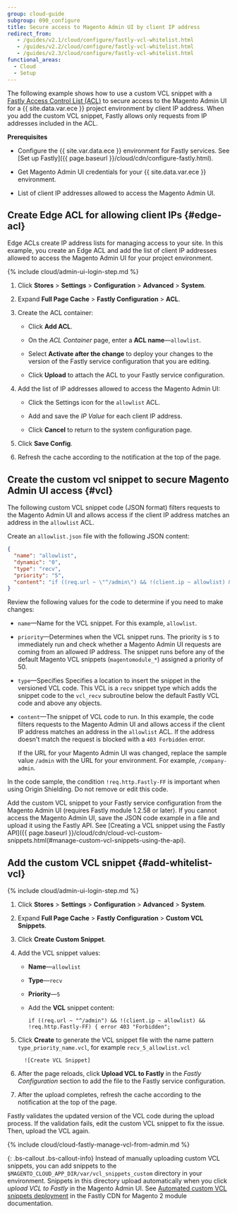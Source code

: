 ```yaml
---
group: cloud-guide
subgroup: 090_configure
title: Secure access to Magento Admin UI by client IP address
redirect_from:
   - /guides/v2.1/cloud/configure/fastly-vcl-whitelist.html
   - /guides/v2.2/cloud/configure/fastly-vcl-whitelist.html
   - /guides/v2.3/cloud/configure/fastly-vcl-whitelist.html
functional_areas:
  - Cloud
  - Setup
---
```


The following example shows how to use a custom VCL snippet with a [Fastly Access Control List (ACL)](https://docs.fastly.com/guides/access-control-lists/about-acls) to secure access to the Magento Admin UI for a {{ site.data.var.ece }} project environment by client IP address. When you add the custom VCL snippet, Fastly allows only requests from IP addresses included in the ACL.

**Prerequisites**

-  Configure the {{ site.var.data.ece }} environment for Fastly services. See [Set up Fastly]({{ page.baseurl }}/cloud/cdn/configure-fastly.html). 

-  Get Magento Admin UI credentials for your {{ site.data.var.ece }} environment.

-  List of client IP addresses allowed to access the Magento Admin UI.

## Create Edge ACL for allowing client IPs {#edge-acl}

Edge ACLs create IP address lists for managing access to your site. In this example, you create an Edge ACL and add the list of client IP addresses allowed to access the Magento Admin UI for your project environment. 

{% include cloud/admin-ui-login-step.md %}

1.  Click **Stores** > **Settings** > **Configuration** > **Advanced** > **System**.

1.  Expand **Full Page Cache** > **Fastly Configuration** > **ACL**.

1.  Create the ACL container:

    - Click **Add ACL**.

    -  On the *ACL Container* page, enter a **ACL name**—`allowlist`.

    -  Select **Activate after the change** to deploy your changes to the version of the Fastly service configuration that you are editing.

    -  Click **Upload** to attach the ACL to your Fastly service configuration.

1. Add the list of IP addresses allowed to access the Magento Admin UI:

   -  Click the Settings icon for the `allowlist` ACL.
   
   -  Add and save the *IP Value* for each client IP address.
   
   -  Click **Cancel** to return to the system configuration page.

1.  Click **Save Config**.

1.  Refresh the cache according to the notification at the top of the page.


## Create the custom vcl snippet to secure Magento Admin UI access {#vcl}

The following custom VCL snippet code (JSON format) filters requests to the Magento Admin UI and allows access if the client IP address matches an address in the `allowlist` ACL. 

Create an `allowlist.json` file with the following JSON content:

```json
{
  "name": "allowlist",
  "dynamic": "0",
  "type": "recv",
  "priority": "5",
  "content": "if ((req.url ~ \"^/admin\") && !(client.ip ~ allowlist) && !req.http.Fastly-FF) { error 403 \"Forbidden\"; }"
}
```

Review the following values for the code to determine if you need to make changes:

-  `name`—Name for the VCL snippet. For this example, `allowlist`.

-  `priority`—Determines when the VCL snippet runs. The priority  is `5` to immediately run and check whether a Magento Admin UI requests are coming from an allowed IP address. The snippet runs before any of the default Magento VCL snippets (`magentomodule_*`) assigned a priority of 50.

-  `type`—Specifies Specifies a location to insert the snippet in the versioned VCL code. This VCL is a `recv` snippet type which adds the snippet code to the `vcl_recv` subroutine below the default Fastly VCL code and above any objects.

-  `content`—The snippet of VCL code to run. In this example, the code filters requests to the Magento Admin UI and allows access if the client IP address matches an address in the `allowlist` ACL. If the address doesn't match the request is blocked with a `403 Forbidden` error.

   If the URL for your Magento Admin UI was changed, replace the sample value `/admin` with the URL for your environment. For example, `/company-admin`.
   
In the code sample, the condition `!req.http.Fastly-FF` is important when using Origin Shielding. Do not remove or edit this code.

Add the custom VCL snippet to your Fastly service configuration from the Magento Admin UI (requires Fastly module 1.2.58 or later). If you cannot access the Magento Admin UI, save the JSON code example in a file and upload it using the Fastly API. See [Creating a VCL snippet using the Fastly API]({{ page.baseurl }}/cloud/cdn/cloud-vcl-custom-snippets.html(#manage-custom-vcl-snippets-using-the-api).

## Add the custom VCL snippet {#add-whitelist-vcl}

{% include cloud/admin-ui-login-step.md %}

1.  Click **Stores** > **Settings** > **Configuration** > **Advanced** > **System**.

1.  Expand **Full Page Cache** > **Fastly Configuration** > **Custom VCL Snippets**.

1.  Click **Create Custom Snippet**.

1.  Add the VCL snippet values:

    -  **Name**—`allowlist`

    -  **Type**—`recv`

	-  **Priority**—`5`
	
    -  Add the **VCL** snippet content:

	   ```
	   if ((req.url ~ "^/admin") && !(client.ip ~ allowlist) && !req.http.Fastly-FF) { error 403 "Forbidden";
	   ```

1.  Click **Create** to generate the VCL snippet file with the name pattern `type_priority_name.vcl`, for example `recv_5_allowlist.vcl`

	      ![Create VCL Snippet]
	
1.  After the page reloads, click **Upload VCL to Fastly** in the *Fastly Configuration* section to add the file to the Fastly service configuration.

 1.  After the upload completes, refresh the cache according to the notification at the top of the page.

Fastly validates the updated version of the VCL code during the upload process. If the validation fails, edit the custom VCL snippet to fix the issue. Then, upload the VCL again.

{% include cloud/cloud-fastly-manage-vcl-from-admin.md %}

{: .bs-callout .bs-callout-info}
Instead of manually uploading custom VCL snippets, you can add snippets to the `$MAGENTO_CLOUD_APP_DIR/var/vcl_snippets_custom` directory in your environment. Snippets in this directory upload automatically when you click *upload VCL to Fastly* in the Magento Admin UI. See [Automated custom VCL snippets deployment](https://github.com/fastly/fastly-magento2/blob/master/Documentation/Guides/CUSTOM-VCL-SNIPPETS.md#automated-custom-vcl-snippets-deployment) in the Fastly CDN for Magento 2 module documentation. 

